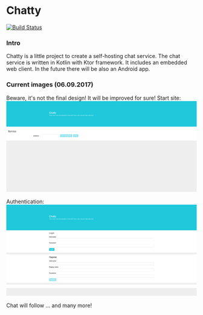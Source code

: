 # Chatty 

[![Build Status](https://travis-ci.org/GinoHereIam/chatty-service-mirrored.svg?branch=master)](https://travis-ci.org/GinoHereIam/chatty-service-mirrored)

### Intro

Chatty is a little project to create a self-hosting chat service.
The chat service is written in Kotlin with Ktor framework. It includes
an embedded web client. In the future there will be also an Android app.


### Current images (06.09.2017)
Beware, it's not the final design! It will be improved for sure!
Start site:
![Start site](./img/start.png)

Authentication:
![Authentication](./img/authentication.jpg)

Chat will follow ... and many more!
